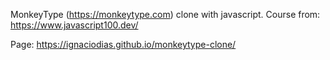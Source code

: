 MonkeyType (https://monkeytype.com) clone with javascript. Course from: https://www.javascript100.dev/

Page: https://ignaciodias.github.io/monkeytype-clone/
